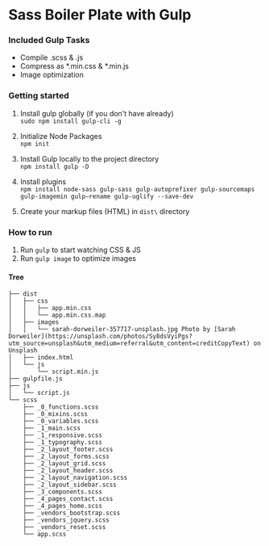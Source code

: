 # Sass Boiler Plate with Gulp

### Included Gulp Tasks
* Compile .scss & .js
* Compress as *.min.css & *.min.js
* Image optimization

### Getting started
1. Install gulp globally (if you don't have already)\
```sudo npm install gulp-cli -g```

1. Initialize Node Packages\
```npm init```

1. Install Gulp locally to the project directory\
```npm install gulp -D```

1. Install plugins\
```npm install node-sass gulp-sass gulp-autoprefixer gulp-sourcemaps gulp-imagemin gulp—rename gulp-uglify --save-dev```

1. Create your markup files (HTML) in ```dist\``` directory

### How to run
1. Run ```gulp``` to start watching CSS & JS
1. Run ```gulp image``` to optimize images


#### Tree

```
├── dist
│   ├── css
│   │   ├── app.min.css
│   │   └── app.min.css.map
│   ├── images
│   │   └── sarah-dorweiler-357717-unsplash.jpg Photo by [Sarah Dorweiler](https://unsplash.com/photos/Sy8dsVyiPgs?utm_source=unsplash&utm_medium=referral&utm_content=creditCopyText) on Unsplash
│   ├── index.html
│   └── js
│       └── script.min.js
├── gulpfile.js
├── js
│   └── script.js
└── scss
    ├── _0_functions.scss
    ├── _0_mixins.scss
    ├── _0_variables.scss
    ├── _1_main.scss
    ├── _1_responsive.scss
    ├── _1_typography.scss
    ├── _2_layout_footer.scss
    ├── _2_layout_forms.scss
    ├── _2_layout_grid.scss
    ├── _2_layout_header.scss
    ├── _2_layout_navigation.scss
    ├── _2_layout_sidebar.scss
    ├── _3_components.scss
    ├── _4_pages_contact.scss
    ├── _4_pages_home.scss
    ├── _vendors_bootstrap.scss
    ├── _vendors_jquery.scss
    ├── _vendors_reset.scss
    └── app.scss
```
